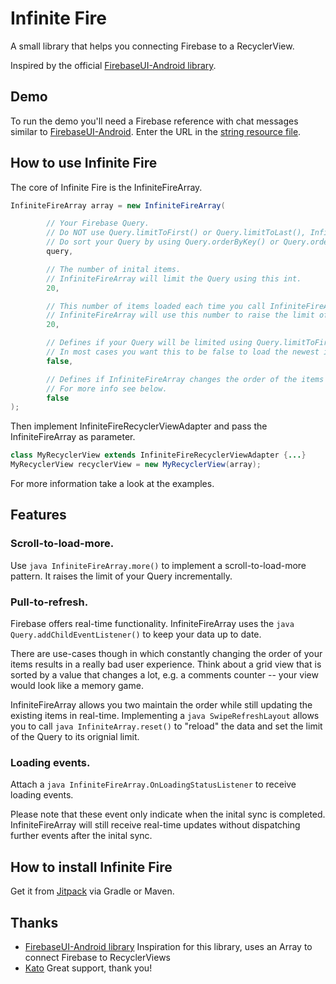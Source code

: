 # Infinite Fire

A small library that helps you connecting Firebase to a RecyclerView.

Inspired by the official [FirebaseUI-Android library](https://github.com/firebase/FirebaseUI-Android). 

## Demo

To run the demo you'll need a Firebase reference with chat messages similar to [FirebaseUI-Android](https://github.com/firebase/FirebaseUI-Android). 
Enter the URL in the [string resource file](https://github.com/marcorei/Infinite-Fire/blob/master/app/src/main/res/values/strings.xml#L2).

## How to use Infinite Fire

The core of Infinite Fire is the InfiniteFireArray.
```java
InfiniteFireArray array = new InfiniteFireArray(

        // Your Firebase Query.
        // Do NOT use Query.limitToFirst() or Query.limitToLast(), InfiniteFireArray will do that for you.
        // Do sort your Query by using Query.orderByKey() or Query.orderByString(String)
        query, 

        // The number of inital items.
        // InfiniteFireArray will limit the Query using this int.
        20,

        // This number of items loaded each time you call InfiniteFireArray.more().
        // InfiniteFireArray will use this number to raise the limit of the initial Query.
        20,

        // Defines if your Query will be limited using Query.limitToFirst() or Query.limitToLast()
        // In most cases you want this to be false to load the newest items first.
        false,

        // Defines if InfiniteFireArray changes the order of the items after the inital load.
        // For more info see below.
        false
);
```

Then implement InfiniteFireRecyclerViewAdapter and pass the InfiniteFireArray as parameter.
```java
class MyRecyclerView extends InfiniteFireRecyclerViewAdapter {...}
MyRecyclerView recyclerView = new MyRecyclerView(array);
```

For more information take a look at the examples.


## Features

### Scroll-to-load-more.
Use ```java InfiniteFireArray.more()``` to implement a scroll-to-load-more pattern. 
It raises the limit of your Query incrementally.

### Pull-to-refresh.
Firebase offers real-time functionality. 
InfiniteFireArray uses the ```java Query.addChildEventListener()``` to keep your data up to date.

There are use-cases though in which constantly changing the order of your items results in a really bad user experience. 
Think about a grid view that is sorted by a value that changes a lot, e.g. a comments counter -- your view would look like a memory game.

InfiniteFireArray allows you two maintain the order while still updating the existing items in real-time.
Implementing a ```java SwipeRefreshLayout``` allows you to call ```java InfiniteArray.reset()``` to "reload" the data and set the limit of the Query to its orignial limit.

### Loading events.
Attach a ```java InfiniteFireArray.OnLoadingStatusListener``` to receive loading events. 

Please note that these event only indicate when the inital sync is completed. 
InfiniteFireArray will still receive real-time updates without dispatching further events after the inital sync.

## How to install Infinite Fire

Get it from [Jitpack](https://jitpack.io/#marcorei/Infinite-Fire/) via Gradle or Maven.

## Thanks
- [FirebaseUI-Android library](https://github.com/firebase/FirebaseUI-Android) Inspiration for this library, uses an Array to connect Firebase to RecyclerViews
- [Kato](https://twitter.com/katowulf) Great support, thank you!
